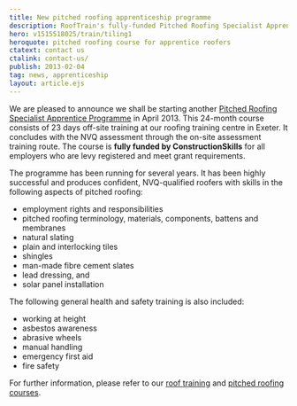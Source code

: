 ```yaml
---
title: New pitched roofing apprenticeship programme
description: RoofTrain's fully-funded Pitched Roofing Specialist Apprentice Programme starts in April 2013.
hero: v1515518025/train/tiling1
heroquote: pitched roofing course for apprentice roofers
ctatext: contact us
ctalink: contact-us/
publish: 2013-02-04
tag: news, apprenticeship
layout: article.ejs
---
```


We are pleased to announce we shall be starting another [Pitched Roofing Specialist Apprentice Programme]([root]roof-training-courses/pitched-roofing/) in April 2013. This 24-month course consists of 23 days off-site training at our roofing training centre in Exeter. It concludes with the NVQ assessment through the on-site assessment training route. The course is __fully funded by ConstructionSkills__ for all employers who are levy registered and meet grant requirements.

The programme has been running for several years. It has been highly successful and produces confident, NVQ-qualified roofers with skills in the following aspects of pitched roofing:

* employment rights and responsibilities
* pitched roofing terminology, materials, components, battens and membranes
* natural slating
* plain and interlocking tiles
* shingles
* man-made fibre cement slates
* lead dressing, and
* solar panel installation

The following general health and safety training is also included:

* working at height
* asbestos awareness
* abrasive wheels
* manual handling
* emergency first aid
* fire safety

For further information, please refer to our [roof training]([root]roof-training-courses/) and [pitched roofing courses]([root]roof-training-courses/pitched-roofing/).

